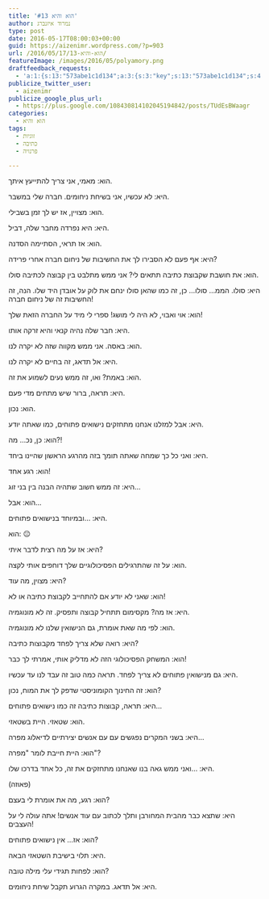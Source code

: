 ```yaml
---
title: 'הוא והיא #13'
author: נמרוד איזנברג
type: post
date: 2016-05-17T08:00:03+00:00
guid: https://aizenimr.wordpress.com/?p=903
url: /2016/05/17/הוא-והיא-13/
featureImage: /images/2016/05/polyamory.png
draftfeedback_requests:
  - 'a:1:{s:13:"573abe1c1d134";a:3:{s:3:"key";s:13:"573abe1c1d134";s:4:"time";s:10:"1463467548";s:7:"user_id";s:8:"91501967";}}'
publicize_twitter_user:
  - aizenimr
publicize_google_plus_url:
  - https://plus.google.com/108430814102045194842/posts/TUdEsBWaagr
categories:
  - הוא והיא
tags:
  - זוגיות
  - כתיבה
  - פרנויה

---
```

<span lang="he-IL">הוא</span><span lang="en-US">: </span><span lang="he-IL">מאמי</span><span lang="en-US">, </span><span lang="he-IL">אני צריך להתייעץ איתך</span><span lang="en-US">.</span>

<span lang="he-IL">היא</span><span lang="en-US">: </span><span lang="he-IL">לא עכשיו</span><span lang="en-US">, אני בשיחת ניחומים. </span><span lang="he-IL">חברה שלי במשבר</span><span lang="en-US">.</span>

<span lang="he-IL">הוא</span><span lang="en-US">: </span><span lang="he-IL">מצויין</span><span lang="en-US">, </span><span lang="he-IL">אז יש לך זמן בשבילי</span><span lang="en-US">.</span>

<span lang="he-IL">היא</span><span lang="en-US">: </span><span lang="he-IL">היא נפרדה מחבר שלה</span><span lang="en-US">, </span><span lang="he-IL">דביל</span><span lang="en-US">.</span>

<span lang="he-IL">הוא</span><span lang="en-US">: </span><span lang="he-IL">אז תראי</span><span lang="en-US">, </span><span lang="he-IL">הסתיימה הסדנה</span><span lang="en-US">.</span>

<span lang="he-IL">היא</span><span lang="en-US">: </span><span lang="he-IL">אף פעם לא הסבירו לך את החשיבות של ניחום חברה אחרי פרידה</span><span lang="en-US">?</span>

<span lang="he-IL">הוא</span><span lang="en-US">: </span><span lang="he-IL">את חושבת שקבוצת כתיבה תתאים לי</span><span lang="en-US">? </span><span lang="he-IL">אני ממש מתלבט בין קבוצה לכתיבה סולו</span><span lang="en-US">.</span>

<span lang="he-IL">היא</span><span lang="en-US">: </span><span lang="he-IL">סולו</span><span lang="en-US">. </span><span lang="he-IL">הממ… סולו… כן</span><span lang="en-US">, </span><span lang="he-IL">זה כמו שהאן סולו ינחם את לוק על אובדן היד שלו.</span> <span lang="he-IL">הנה</span><span lang="en-US">, </span><span lang="he-IL">זה החשיבות זה של ניחום חברה</span><span lang="en-US">!</span>

<span lang="he-IL">הוא</span><span lang="en-US">: </span><span lang="he-IL">אוי ואבוי</span><span lang="en-US">, </span><span lang="he-IL">לא היה לי מושג</span><span lang="en-US">! </span><span lang="he-IL">ספרי לי מיד על החברה הזאת שלך</span><span lang="en-US">!</span>

<span lang="he-IL">היא</span><span lang="en-US">: </span><span lang="he-IL">חבר שלה נהיה קנאי והיא זרקה אותו</span><span lang="en-US">.</span>

<span lang="he-IL">הוא</span><span lang="en-US">: </span><span lang="he-IL">באסה</span><span lang="en-US">. </span><span lang="he-IL">אני ממש מקווה שזה לא יקרה לנו</span><span lang="en-US">.</span>

<span lang="he-IL">היא</span><span lang="en-US">: </span><span lang="he-IL">אל תדאג</span><span lang="en-US">, </span><span lang="he-IL">זה בחיים לא יקרה לנו</span><span lang="en-US">.</span>

<span lang="he-IL">הוא</span><span lang="en-US">: </span><span lang="he-IL">באמת</span><span lang="en-US">? </span><span lang="he-IL">ואו</span><span lang="en-US">, </span><span lang="he-IL">זה ממש נעים לשמוע את זה</span><span lang="en-US">.</span>

<span lang="he-IL">היא</span><span lang="en-US">: </span><span lang="he-IL">תראה</span><span lang="en-US">, </span><span lang="he-IL">ברור שיש מתחים מדי פעם</span><span lang="en-US">.</span>

<span lang="he-IL">הוא</span><span lang="en-US">: </span><span lang="he-IL">נכון</span><span lang="en-US">.</span>

<span lang="he-IL">היא</span><span lang="en-US">: </span><span lang="he-IL">אבל למזלנו אנחנו מתחזקים נישואים פתוחים</span><span lang="en-US">, </span><span lang="he-IL">כמו שאתה יודע</span><span lang="en-US">.</span>

<span lang="he-IL">הוא</span><span lang="en-US">: </span><span lang="he-IL">כן</span><span lang="en-US">, </span><span lang="he-IL">נכ… מה</span><span lang="en-US">?!</span>

<span lang="he-IL">היא</span><span lang="en-US">: </span><span lang="he-IL">ואני כל כך שמחה שאתה תומך בזה מהרגע הראשון שהיינו ביחד</span><span lang="en-US">.</span>

<span lang="he-IL">הוא</span><span lang="en-US">: </span><span lang="he-IL">רגע אחד</span><span lang="en-US">!</span>

<span lang="he-IL">היא</span><span lang="en-US">: </span><span lang="he-IL">זה ממש חשוב שתהיה הבנה בין בני זוג</span><span lang="en-US">&#8230;</span>

<span lang="he-IL">הוא</span><span lang="en-US">: </span><span lang="he-IL">אבל</span><span lang="en-US">&#8230;</span>

<span lang="he-IL">היא</span><span lang="en-US">: &#8230;</span><span lang="he-IL">ובמיוחד בנישואים פתוחים</span><span lang="en-US">.</span>

<span lang="he-IL">הוא</span><span lang="en-US">: 😐</span>

<span lang="he-IL">היא</span><span lang="en-US">: </span><span lang="he-IL">אז</span> <span lang="he-IL">על מה רצית לדבר איתי</span><span lang="en-US">?</span>

<span lang="he-IL">הוא</span><span lang="en-US">: </span><span lang="he-IL">על זה שהתרגילים הפסיכולוגיים שלך דוחפים אותי לקצה</span><span lang="en-US">.</span>

<span lang="he-IL">היא</span><span lang="en-US">: </span><span lang="he-IL">מצוין</span><span lang="en-US">, </span><span lang="he-IL">מה עוד</span><span lang="en-US">?</span>

<span lang="he-IL">הוא</span><span lang="en-US">: </span><span lang="he-IL">שאני לא יודע אם להתחייב לקבוצת כתיבה או לא</span><span lang="en-US">!</span>

<span lang="he-IL">היא</span><span lang="en-US">: </span><span lang="he-IL">אז מה</span><span lang="en-US">? </span><span lang="he-IL">מקסימום תתחיל קבוצה ותפסיק</span><span lang="en-US">. </span><span lang="he-IL">זה לא מונוגמיה</span><span lang="en-US">.</span>

<span lang="he-IL">הוא</span><span lang="en-US">: </span><span lang="he-IL">לפי מה שאת אומרת</span><span lang="en-US">, </span><span lang="he-IL">גם הנישואין שלנו לא מונוגמיה</span><span lang="en-US">.</span>

<span lang="he-IL">היא</span><span lang="en-US">: </span><span lang="he-IL">רואה שלא צריך לפחד מקבוצות כתיבה</span><span lang="en-US">?</span>

<span lang="he-IL">הוא</span><span lang="en-US">: </span><span lang="he-IL">המשחק הפסיכולוגי הזה לא מדליק אותי</span><span lang="en-US">, </span><span lang="he-IL">אמרתי לך כבר</span><span lang="en-US">!</span>

<span lang="he-IL">היא</span><span lang="en-US">: </span><span lang="he-IL">גם מנישואין פתוחים לא צריך לפחד</span><span lang="en-US">. </span><span lang="he-IL">תראה כמה טוב זה עבד לנו עד עכשיו</span><span lang="en-US">.</span>

<span lang="he-IL">הוא</span><span lang="en-US">: </span><span lang="he-IL">זה החינוך הקומוניסטי שדפק לך את המוח</span><span lang="en-US">, </span><span lang="he-IL">נכון</span><span lang="en-US">?</span>

<span lang="he-IL">היא</span><span lang="en-US">: </span><span lang="he-IL">תראה</span><span lang="en-US">, </span><span lang="he-IL">קבוצות כתיבה זה כמו נישואים פתוחים</span><span lang="en-US">&#8230;</span>

<span lang="he-IL">הוא</span><span lang="en-US">: </span><span lang="he-IL">שטאזי</span><span lang="en-US">. </span><span lang="he-IL">היית בשטאזי</span><span lang="en-US">.</span>

<span lang="he-IL">היא</span><span lang="en-US">: </span><span lang="he-IL">בשני המקרים נפגשים עם עם אנשים יצירתיים לדיאלוג מפרה</span><span lang="en-US">&#8230;</span>

<span lang="he-IL">הוא</span><span lang="en-US">: </span><span lang="he-IL">היית חייבת לומר </span><span lang="en-US">"</span><span lang="he-IL">מפרה</span><span lang="en-US">"?</span>

<span lang="he-IL">היא</span><span lang="en-US">: &#8230;</span><span lang="he-IL">ואני ממש גאה בנו שאנחנו מתחזקים את זה</span><span lang="en-US">, </span><span lang="he-IL">כל אחד בדרכו שלו</span><span lang="en-US">.</span>

<span lang="en-US">(</span><span lang="he-IL">פאוזה</span><span lang="en-US">)</span>

<span lang="he-IL">הוא</span><span lang="en-US">: </span><span lang="he-IL">רגע, מה את אומרת לי בעצם</span><span lang="en-US">?</span>

<span lang="he-IL">היא</span><span lang="en-US">: </span><span lang="he-IL">שתצא כבר מהבית המחורבן ותלך לכתוב עם עוד אנשים</span><span lang="en-US">! </span><span lang="he-IL">אתה עולה לי על העצבים</span><span lang="en-US">!</span>

<span lang="he-IL">הוא</span><span lang="en-US">: </span><span lang="he-IL">אז</span><span lang="en-US">&#8230; </span><span lang="he-IL">אין נישואים פתוחים</span><span lang="en-US">?</span>

<span lang="he-IL">היא</span><span lang="en-US">: </span><span lang="he-IL">תלוי בישיבת השטאזי הבאה.</span>

הוא: לפחות תגידי עלי מילה טובה?

היא: אל תדאג. במקרה הגרוע תקבל שיחת ניחומים.